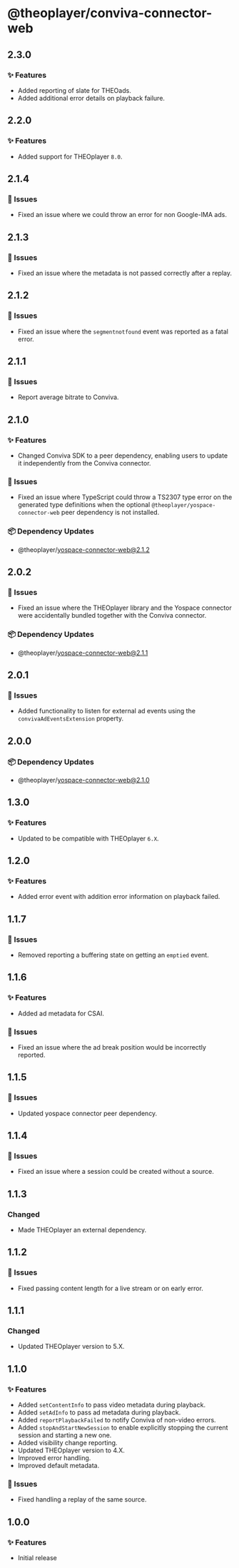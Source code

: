 # @theoplayer/conviva-connector-web

## 2.3.0

### ✨ Features

- Added reporting of slate for THEOads.
- Added additional error details on playback failure.

## 2.2.0

### ✨ Features

- Added support for THEOplayer `8.0`.

## 2.1.4

### 🐛 Issues

- Fixed an issue where we could throw an error for non Google-IMA ads.

## 2.1.3

### 🐛 Issues

- Fixed an issue where the metadata is not passed correctly after a replay.

## 2.1.2

### 🐛 Issues

- Fixed an issue where the `segmentnotfound` event was reported as a fatal error.

## 2.1.1

### 🐛 Issues

- Report average bitrate to Conviva.

## 2.1.0

### ✨ Features

- Changed Conviva SDK to a peer dependency, enabling users to update it independently from the Conviva connector.

### 🐛 Issues

- Fixed an issue where TypeScript could throw a TS2307 type error on the generated type definitions when the optional `@theoplayer/yospace-connector-web` peer dependency is not installed.

### 📦 Dependency Updates

- @theoplayer/yospace-connector-web@2.1.2

## 2.0.2

### 🐛 Issues

- Fixed an issue where the THEOplayer library and the Yospace connector were accidentally bundled together with the Conviva connector.

### 📦 Dependency Updates

- @theoplayer/yospace-connector-web@2.1.1

## 2.0.1

### 🐛 Issues

- Added functionality to listen for external ad events using the `convivaAdEventsExtension` property.

## 2.0.0

### 📦 Dependency Updates

- @theoplayer/yospace-connector-web@2.1.0

## 1.3.0

### ✨ Features

- Updated to be compatible with THEOplayer `6.X`.

## 1.2.0

### ✨ Features

- Added error event with addition error information on playback failed.

## 1.1.7

### 🐛 Issues

- Removed reporting a buffering state on getting an `emptied` event.

## 1.1.6

### ✨ Features

- Added ad metadata for CSAI.

### 🐛 Issues

- Fixed an issue where the ad break position would be incorrectly reported.

## 1.1.5

### 🐛 Issues

- Updated yospace connector peer dependency.

## 1.1.4

### 🐛 Issues

- Fixed an issue where a session could be created without a source.

## 1.1.3

### Changed

- Made THEOplayer an external dependency.

## 1.1.2

### 🐛 Issues

- Fixed passing content length for a live stream or on early error.

## 1.1.1

### Changed

- Updated THEOplayer version to 5.X.

## 1.1.0

### ✨ Features

- Added `setContentInfo` to pass video metadata during playback.
- Added `setAdInfo` to pass ad metadata during playback.
- Added `reportPlaybackFailed` to notify Conviva of non-video errors.
- Added `stopAndStartNewSession` to enable explicitly stopping the current session and starting a new one.
- Added visibility change reporting.
- Updated THEOplayer version to 4.X.
- Improved error handling.
- Improved default metadata.

### 🐛 Issues

- Fixed handling a replay of the same source.

## 1.0.0

### ✨ Features

- Initial release
